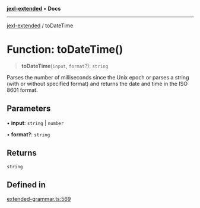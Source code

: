 [**jexl-extended**](../README.md) • **Docs**

***

[jexl-extended](../README.md) / toDateTime

# Function: toDateTime()

> **toDateTime**(`input`, `format`?): `string`

Parses the number of milliseconds since the Unix epoch or parses a string (with or without specified format) and returns the date and time in the ISO 8601 format.

## Parameters

• **input**: `string` \| `number`

• **format?**: `string`

## Returns

`string`

## Defined in

[extended-grammar.ts:569](https://github.com/nikoraes/jexl-extended/blob/0f5e836bd796a7ceb7bc07f325b2ca770e2551a1/src/extended-grammar.ts#L569)
